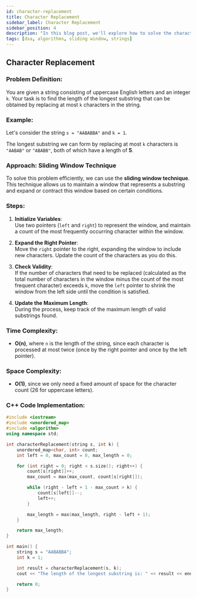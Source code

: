 ```yaml
---
id: character-replacement
title: Character Replacement
sidebar_label: Character Replacement
sidebar_position: 4
description: "In this blog post, we'll explore how to solve the character replacement problem using the sliding window technique."
tags: [dsa, algorithms, sliding window, strings]
---
```


## Character Replacement

### Problem Definition:

You are given a string consisting of uppercase English letters and an integer `k`. Your task is to find the length of the longest substring that can be obtained by replacing at most `k` characters in the string.

### Example:

Let's consider the string `s = "AABABBA"` and `k = 1`. 

The longest substring we can form by replacing at most `k` characters is `"AABAB"` or `"ABABB"`, both of which have a length of **5**.

### Approach: Sliding Window Technique

To solve this problem efficiently, we can use the **sliding window technique**. This technique allows us to maintain a window that represents a substring and expand or contract this window based on certain conditions.

### Steps:

1. **Initialize Variables**:  
   Use two pointers (`left` and `right`) to represent the window, and maintain a count of the most frequently occurring character within the window.

2. **Expand the Right Pointer**:  
   Move the `right` pointer to the right, expanding the window to include new characters. Update the count of the characters as you do this.

3. **Check Validity**:  
   If the number of characters that need to be replaced (calculated as the total number of characters in the window minus the count of the most frequent character) exceeds `k`, move the `left` pointer to shrink the window from the left side until the condition is satisfied.

4. **Update the Maximum Length**:  
   During the process, keep track of the maximum length of valid substrings found.

### Time Complexity:
- **O(n)**, where `n` is the length of the string, since each character is processed at most twice (once by the right pointer and once by the left pointer).

### Space Complexity:
- **O(1)**, since we only need a fixed amount of space for the character count (26 for uppercase letters).

### C++ Code Implementation:

```cpp
#include <iostream>
#include <unordered_map>
#include <algorithm>
using namespace std;

int characterReplacement(string s, int k) {
    unordered_map<char, int> count;
    int left = 0, max_count = 0, max_length = 0;

    for (int right = 0; right < s.size(); right++) {
        count[s[right]]++;
        max_count = max(max_count, count[s[right]]);

        while (right - left + 1 - max_count > k) {
            count[s[left]]--;
            left++;
        }

        max_length = max(max_length, right - left + 1);
    }

    return max_length;
}

int main() {
    string s = "AABABBA";
    int k = 1;

    int result = characterReplacement(s, k);
    cout << "The length of the longest substring is: " << result << endl;

    return 0;
}
